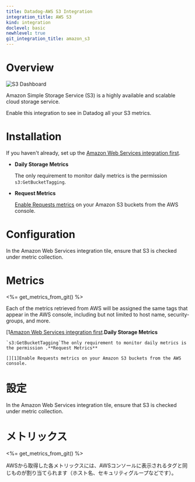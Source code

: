 ```yaml
---
title: Datadog-AWS S3 Integration
integration_title: AWS S3
kind: integration
doclevel: basic
newhlevel: true
git_integration_title: amazon_s3
---
```


# Overview

![S3 Dashboard](/static/images/s3_db_screenshot.png)

Amazon Simple Storage Service (S3) is a highly available and scalable cloud storage service.

Enable this integration to see in Datadog all your S3 metrics.

# Installation

If you haven't already, set up the [Amazon Web Services integration first](/integrations/aws).

* **Daily Storage Metrics**

	The only requirement to monitor daily metrics is the permission `s3:GetBucketTagging`.

* **Request Metrics**

	[Enable Requests metrics][1] on your Amazon S3 buckets from the AWS console.

# Configuration

In the Amazon Web Services integration tile, ensure that S3 is checked under metric collection.

# Metrics

<%= get_metrics_from_git() %>

Each of the metrics retrieved from AWS will be assigned the same tags that appear in the AWS console, including but not limited to host name, security-groups, and more.


[1[Amazon Web Services integration first](/integrations/aws).**Daily Storage Metrics**

	`s3:GetBucketTagging`The only requirement to monitor daily metrics is the permission .**Request Metrics**

	[][1]Enable Requests metrics on your Amazon S3 buckets from the AWS console.

# 設定

In the Amazon Web Services integration tile, ensure that S3 is checked under metric collection.

# メトリックス

<%= get_metrics_from_git() %>

AWSから取得した各メトリックスには、AWSコンソールに表示されるタグと同じものが割り当てられます（ホスト名、セキュリティグループなどです）。


[1]: http://docs.aws.amazon.com/AmazonS3/latest/dev/cloudwatch-monitoring.html